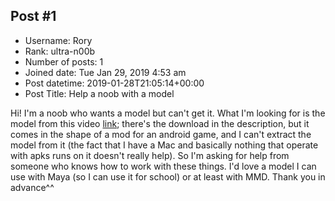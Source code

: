 ## Post #1
- Username: Rory
- Rank: ultra-n00b
- Number of posts: 1
- Joined date: Tue Jan 29, 2019 4:53 am
- Post datetime: 2019-01-28T21:05:14+00:00
- Post Title: Help a noob with a model

Hi! I'm a noob who wants a model but can't get it.
What I'm looking for is the model from this video [link](https://www.youtube.com/watch?v=Eh-ovbA7HaA); there's the download in the description, but it comes in the shape of a mod for an android game, and I can't extract the model from it (the fact that I have a Mac and basically nothing that operate with apks runs on it doesn't really help).
So I'm asking for help from someone who knows how to work with these things. I'd love a model I can use with Maya (so I can use it for school) or at least with MMD.
Thank you in advance^^
